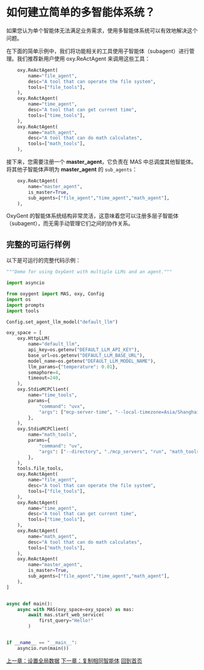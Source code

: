 # 如何建立简单的多智能体系统？

如果您认为单个智能体无法满足业务需求，使用多智能体系统可以有效地解决这个问题。

在下面的简单示例中，我们将功能相关的工具使用子智能体（subagent）进行管理。我们推荐新用户使用 oxy.ReActAgent 来调用这些工具：

```python
    oxy.ReActAgent(
        name="file_agent",
        desc="A tool that can operate the file system",
        tools=["file_tools"],
    ),
    oxy.ReActAgent(
        name="time_agent",
        desc="A tool that can get current time",
        tools=["time_tools"],
    ),
    oxy.ReActAgent(
        name="math_agent",
        desc="A tool that can do math calculates",
        tools=["math_tools"],
    ),
```

接下来，您需要注册一个 **master_agent**，它负责在 MAS 中总调度其他智能体。将其他子智能体声明为 **master_agent** 的 `sub_agents`：
```python
    oxy.ReActAgent(
        name="master_agent",
        is_master=True,
        sub_agents=["file_agent","time_agent","math_agent"],
    ),
```

OxyGent 的智能体系统结构非常灵活，这意味着您可以注册多层子智能体（subagent），而无需手动管理它们之间的协作关系。

## 完整的可运行样例

以下是可运行的完整代码示例：

```python
"""Demo for using OxyGent with multiple LLMs and an agent."""

import asyncio

from oxygent import MAS, oxy, Config
import os
import prompts
import tools

Config.set_agent_llm_model("default_llm")

oxy_space = [
    oxy.HttpLLM(
        name="default_llm",
        api_key=os.getenv("DEFAULT_LLM_API_KEY"),
        base_url=os.getenv("DEFAULT_LLM_BASE_URL"),
        model_name=os.getenv("DEFAULT_LLM_MODEL_NAME"),
        llm_params={"temperature": 0.01},
        semaphore=4,
        timeout=240,
    ),
    oxy.StdioMCPClient(
        name="time_tools",
        params={
            "command": "uvx",
            "args": ["mcp-server-time", "--local-timezone=Asia/Shanghai"],
        },
    ),
    oxy.StdioMCPClient(
        name="math_tools",
        params={
            "command": "uv",
            "args": ["--directory", "./mcp_servers", "run", "math_tools.py"],
        },
    ),
    tools.file_tools,
    oxy.ReActAgent(
        name="file_agent",
        desc="A tool that can operate the file system",
        tools=["file_tools"],
    ),
    oxy.ReActAgent(
        name="time_agent",
        desc="A tool that can get current time",
        tools=["time_tools"],
    ),
    oxy.ReActAgent(
        name="math_agent",
        desc="A tool that can do math calculates",
        tools=["math_tools"],
    ),
    oxy.ReActAgent(
        name="master_agent",
        is_master=True,
        sub_agents=["file_agent","time_agent","math_agent"],
    ),
]


async def main():
    async with MAS(oxy_space=oxy_space) as mas:
        await mas.start_web_service(
            first_query="Hello!"
        )


if __name__ == "__main__":
    asyncio.run(main())
```

[上一章：设置全局数据](./3_2_set_global.md)
[下一章：复制相同智能体](./6_1_moa.md)
[回到首页](./readme.md)